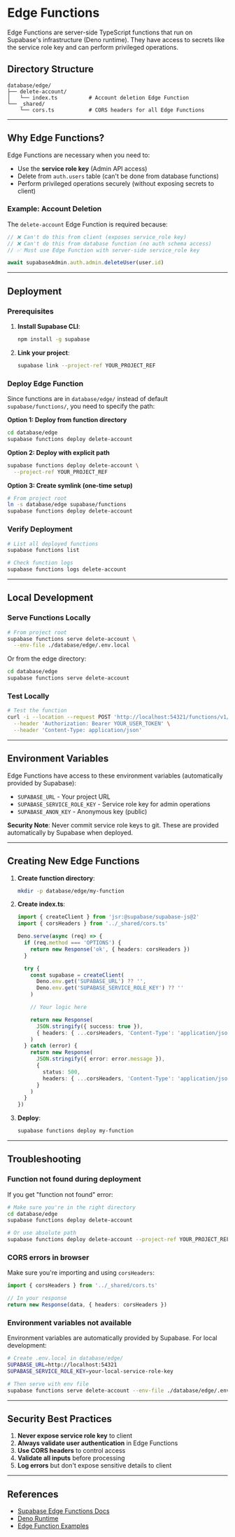 # Edge Functions

Edge Functions are server-side TypeScript functions that run on Supabase's infrastructure (Deno runtime). They have access to secrets like the service role key and can perform privileged operations.

## Directory Structure

```
database/edge/
├── delete-account/
│   └── index.ts          # Account deletion Edge Function
└── _shared/
    └── cors.ts           # CORS headers for all Edge Functions
```

---

## Why Edge Functions?

Edge Functions are necessary when you need to:
- Use the **service role key** (Admin API access)
- Delete from `auth.users` table (can't be done from database functions)
- Perform privileged operations securely (without exposing secrets to client)

### Example: Account Deletion

The `delete-account` Edge Function is required because:
```typescript
// ❌ Can't do this from client (exposes service_role key)
// ❌ Can't do this from database function (no auth schema access)
// ✅ Must use Edge Function with server-side service_role key

await supabaseAdmin.auth.admin.deleteUser(user.id)
```

---

## Deployment

### Prerequisites

1. **Install Supabase CLI**:
   ```bash
   npm install -g supabase
   ```

2. **Link your project**:
   ```bash
   supabase link --project-ref YOUR_PROJECT_REF
   ```

### Deploy Edge Function

Since functions are in `database/edge/` instead of default `supabase/functions/`, you need to specify the path:

**Option 1: Deploy from function directory**
```bash
cd database/edge
supabase functions deploy delete-account
```

**Option 2: Deploy with explicit path**
```bash
supabase functions deploy delete-account \
  --project-ref YOUR_PROJECT_REF
```

**Option 3: Create symlink (one-time setup)**
```bash
# From project root
ln -s database/edge supabase/functions
supabase functions deploy delete-account
```

### Verify Deployment

```bash
# List all deployed functions
supabase functions list

# Check function logs
supabase functions logs delete-account
```

---

## Local Development

### Serve Functions Locally

```bash
# From project root
supabase functions serve delete-account \
  --env-file ./database/edge/.env.local
```

Or from the edge directory:
```bash
cd database/edge
supabase functions serve delete-account
```

### Test Locally

```bash
# Test the function
curl -i --location --request POST 'http://localhost:54321/functions/v1/delete-account' \
  --header 'Authorization: Bearer YOUR_USER_TOKEN' \
  --header 'Content-Type: application/json'
```

---

## Environment Variables

Edge Functions have access to these environment variables (automatically provided by Supabase):

- `SUPABASE_URL` - Your project URL
- `SUPABASE_SERVICE_ROLE_KEY` - Service role key for admin operations
- `SUPABASE_ANON_KEY` - Anonymous key (public)

**Security Note**: Never commit service role keys to git. These are provided automatically by Supabase when deployed.

---

## Creating New Edge Functions

1. **Create function directory**:
   ```bash
   mkdir -p database/edge/my-function
   ```

2. **Create index.ts**:
   ```typescript
   import { createClient } from 'jsr:@supabase/supabase-js@2'
   import { corsHeaders } from '../_shared/cors.ts'

   Deno.serve(async (req) => {
     if (req.method === 'OPTIONS') {
       return new Response('ok', { headers: corsHeaders })
     }

     try {
       const supabase = createClient(
         Deno.env.get('SUPABASE_URL') ?? '',
         Deno.env.get('SUPABASE_SERVICE_ROLE_KEY') ?? ''
       )

       // Your logic here

       return new Response(
         JSON.stringify({ success: true }),
         { headers: { ...corsHeaders, 'Content-Type': 'application/json' } }
       )
     } catch (error) {
       return new Response(
         JSON.stringify({ error: error.message }),
         {
           status: 500,
           headers: { ...corsHeaders, 'Content-Type': 'application/json' }
         }
       )
     }
   })
   ```

3. **Deploy**:
   ```bash
   supabase functions deploy my-function
   ```

---

## Troubleshooting

### Function not found during deployment

If you get "function not found" error:
```bash
# Make sure you're in the right directory
cd database/edge
supabase functions deploy delete-account

# Or use absolute path
supabase functions deploy delete-account --project-ref YOUR_PROJECT_REF
```

### CORS errors in browser

Make sure you're importing and using `corsHeaders`:
```typescript
import { corsHeaders } from '../_shared/cors.ts'

// In your response
return new Response(data, { headers: corsHeaders })
```

### Environment variables not available

Environment variables are automatically provided by Supabase. For local development:
```bash
# Create .env.local in database/edge/
SUPABASE_URL=http://localhost:54321
SUPABASE_SERVICE_ROLE_KEY=your-local-service-role-key

# Then serve with env file
supabase functions serve delete-account --env-file ./database/edge/.env.local
```

---

## Security Best Practices

1. **Never expose service role key** to client
2. **Always validate user authentication** in Edge Functions
3. **Use CORS headers** to control access
4. **Validate all inputs** before processing
5. **Log errors** but don't expose sensitive details to client

---

## References

- [Supabase Edge Functions Docs](https://supabase.com/docs/guides/functions)
- [Deno Runtime](https://deno.land/)
- [Edge Function Examples](https://github.com/supabase/supabase/tree/master/examples/edge-functions)
